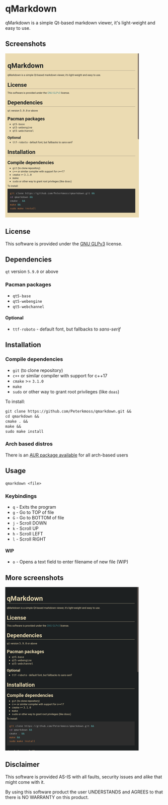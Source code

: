 # qMarkdown

qMarkdown is a simple Qt-based markdown viewer, it's light-weight and easy to use.

## Screenshots

![Light](./public/light_small.png)

## License

This software is provided under the
[GNU GLPv3](https://www.gnu.org/licenses/gpl-3.0.en.html) license.

## Dependencies

`qt` version `5.9.0` or above

### Pacman packages

* `qt5-base`
* `qt5-webengine`
* `qt5-webchannel`

#### Optional

* `ttf-roboto` - default font, but fallbacks to *sans-serif*

## Installation

### Compile dependencies

* `git` (to clone repository)
* `c++` or similar compiler with support for c++17
* `cmake` >= `3.1.0`
* `make`
* `sudo` or other way to grant root privileges (like `doas`)

To install:

```shell
git clone https://github.com/Peterkmoss/qmarkdown.git &&
cd qmarkdown &&
cmake . &&
make &&
sudo make install
```

### Arch based distros

There is an
[AUR package available](https://aur.archlinux.org/packages/qmarkdown/) for all
arch-based users

## Usage

`qmarkdown <file>`

### Keybindings

* `q` - Exits the program
* `g` - Go to TOP of file
* `G` - Go to BOTTOM of file
* `j` - Scroll DOWN
* `k` - Scroll UP
* `h` - Scroll LEFT
* `l` - Scroll RIGHT

#### WIP

* `o` - Opens a text field to enter filename of new file (WIP)

## More screenshots

![Dark](./public/dark_small.png)

## Disclaimer

This software is provided AS-IS with all faults, security issues and alike that
might come with it.

By using this software product the user UNDERSTANDS and AGREES to that there is
NO WARRANTY on this product.
